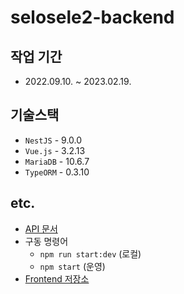 # selosele2-backend

## 작업 기간

- 2022.09.10. ~ 2023.02.19.

## 기술스택

- `NestJS` - 9.0.0
- `Vue.js` - 3.2.13
- `MariaDB` - 10.6.7
- `TypeORM` - 0.3.10

## etc.

- [API 문서](http://localhost:3000/api-docs)
- 구동 명령어
  - ```npm run start:dev``` (로컬)
  - ```npm start``` (운영)
- [Frontend 저장소](https://github.com/selosele/selosele2-frontend)

